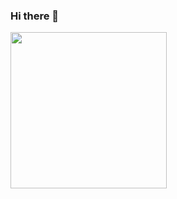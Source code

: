 ### Hi there 👋

<img src="https://motivationping.com/wp-content/uploads/2017/11/quotes-learning-education.png" height="250" width="250" >
